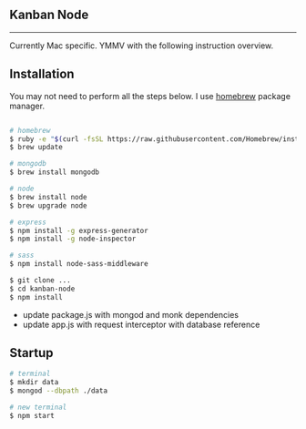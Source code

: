 ## Kanban Node

---

Currently Mac specific. YMMV with the following instruction overview.

## Installation

You may not need to perform all the steps below. I use [homebrew](http://brew.sh/) package manager.

```bash

# homebrew 
$ ruby -e "$(curl -fsSL https://raw.githubusercontent.com/Homebrew/install/master/install)"
$ brew update

# mongodb
$ brew install mongodb

# node
$ brew install node
$ brew upgrade node

# express
$ npm install -g express-generator
$ npm install -g node-inspector

# sass
$ npm install node-sass-middleware

```

```bash
$ git clone ...
$ cd kanban-node
$ npm install
```

- update package.js with mongod and monk dependencies
- update app.js with request interceptor with database reference 

## Startup

```bash
# terminal
$ mkdir data
$ mongod --dbpath ./data

# new terminal
$ npm start
```
